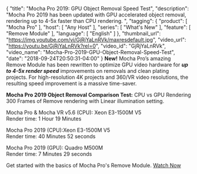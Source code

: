{
  "title": "Mocha Pro 2019: GPU Object Removal Speed Test",
  "description": "Mocha Pro 2019 has been updated with GPU accelerated object removal, rendering up to 4-5x faster than CPU rendering. ",
  "tagging": {
    "product": [
      "Mocha Pro"
    ],
    "host": [
      "Any Host"
    ],
    "series": [
      "What's New"
    ],
    "feature": [
      "Remove Module"
    ],
    "language": [
      "English"
    ]
  },
  "thumbnail_url": "https://img.youtube.com/vi/GjRjYaLnRVk/maxresdefault.jpg",
  "video_url": "https://youtu.be/GjRjYaLnRVk?rel=0",
  "video_id": "GjRjYaLnRVk",
  "video_name": "Mocha-Pro-2019-GPU-Object-Removal-Speed-Test",
  "date": "2018-09-24T20:50:31-04:00"
}
**New!** Mocha Pro’s amazing Remove Module has been rewritten to optimize GPU video hardware for **_up to 4-5x render speed_** improvements on removals and clean plating projects. For high-resolution 4K projects and 360/VR video resolutions, the resulting speed improvement is a massive time-saver.

**Mocha Pro 2019 Object Removal Comparison Test:** CPU vs GPU Rendering  
300 Frames of Remove rendering with Linear illumination setting.

Mocha Pro & Mocha VR v5.6 (CPU): Xeon E3-1500M V5  
Render time: 1 Hour 19 Minutes

Mocha Pro 2019 (CPU):Xeon E3-1500M V5  
Render time: 40 Minutes 52 seconds

Mocha Pro 2019 (GPU): Quadro M500M  
Render time: 7 Minutes 29 seconds

Get started with the basics of Mocha Pro's Remove Module. [Watch Now](/videos/basics-of-the-remove-module-with-mocha-pro-part-01/ "Basics of the Remove Module with Mocha Pro - Part 01")
